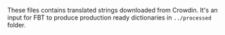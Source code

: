 These files contains translated strings downloaded from Crowdin. It's an input for FBT to produce production ready dictionaries in `../processed` folder.

